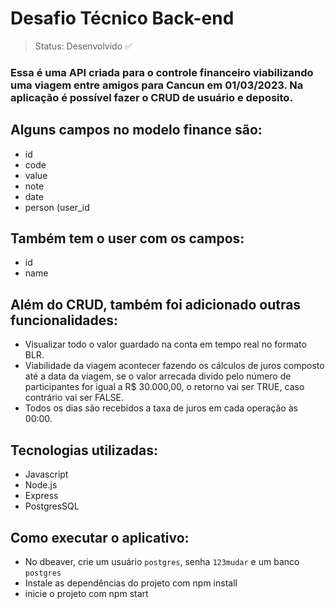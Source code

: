 # Desafio Técnico Back-end

> Status: Desenvolvido ✅

### Essa é uma API criada para o controle financeiro viabilizando uma viagem entre amigos para Cancun em 01/03/2023. Na aplicação é possível fazer o CRUD de usuário e deposito.
## Alguns campos no modelo finance são:

+ id
+ code
+ value
+ note
+ date
+ person (user_id

## Também tem o user com os campos:

+ id
+ name

## Além do CRUD, também foi adicionado outras funcionalidades:

+ Visualizar todo o valor guardado na conta em tempo real no formato BLR.
+ Viabilidade da viagem acontecer fazendo os cálculos de juros composto até a data da viagem, se o valor arrecada divido pelo número de participantes for igual a R$ 30.000,00, o retorno vai ser TRUE, caso contrário vai ser FALSE.
+ Todos os dias são recebidos a taxa de juros em cada operação às 00:00.

## Tecnologias utilizadas:

+ Javascript
+ Node.js
+ Express
+ PostgresSQL

## Como executar o aplicativo:
+ No dbeaver, crie um usuário ```postgres```, senha ```123mudar``` e um banco ```postgres```
+ Instale as dependências do projeto com npm install
+ inicie o projeto com npm start
